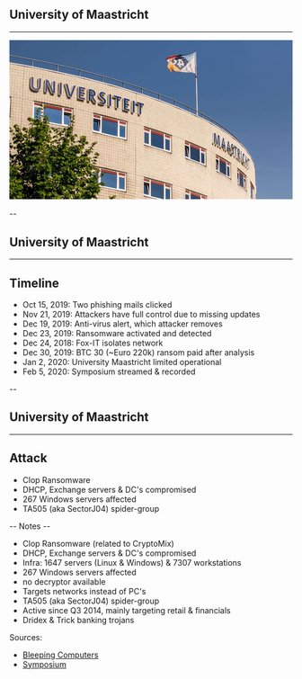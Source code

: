
## University of Maastricht
<hr />

![](pics/maastricht/um.jpg)

--

## University of Maastricht
<hr />

## Timeline

* Oct 15, 2019: Two phishing mails clicked<!-- .element: class="fragment" data-fragment-index="0" -->
* Nov 21, 2019: Attackers have full control due to missing updates<!-- .element: class="fragment" data-fragment-index="1" -->
* Dec 19, 2019: Anti-virus alert, which attacker removes<!-- .element: class="fragment" data-fragment-index="2" -->
* Dec 23, 2019: Ransomware activated and detected<!-- .element: class="fragment" data-fragment-index="3" -->
* Dec 24, 2018: Fox-IT isolates network<!-- .element: class="fragment" data-fragment-index="4" -->
* Dec 30, 2019: BTC 30 (~Euro 220k) ransom paid after analysis<!-- .element: class="fragment" data-fragment-index="5" -->
* Jan 2,  2020: University Maastricht limited operational<!-- .element: class="fragment" data-fragment-index="6" -->
* Feb 5,  2020: Symposium streamed & recorded<!-- .element: class="fragment" data-fragment-index="7" -->

--

## University of Maastricht
<hr />

## Attack

* Clop Ransomware<!-- .element: class="fragment" data-fragment-index="0" -->
* DHCP, Exchange servers & DC's compromised<!-- .element: class="fragment" data-fragment-index="1" -->
* 267 Windows servers affected<!-- .element: class="fragment" data-fragment-index="2" -->
* TA505 (aka SectorJ04) spider-group<!-- .element: class="fragment" data-fragment-index="3" -->

-- Notes --

* Clop Ransomware (related to CryptoMix)
* DHCP, Exchange servers & DC's compromised
* Infra: 1647 servers (Linux & Windows) & 7307 workstations
* 267 Windows servers affected
* no decryptor available
* Targets networks instead of PC's
* TA505 (aka SectorJ04) spider-group
* Active since Q3 2014, mainly targeting retail & financials
* Dridex & Trick banking trojans


Sources:
* [Bleeping Computers](https://www.bleepingcomputer.com/news/security/ta505-hackers-behind-maastricht-university-ransomware-attack/)
* [Symposium](https://youtu.be/ik-ZVvZ2-xU?t=888)